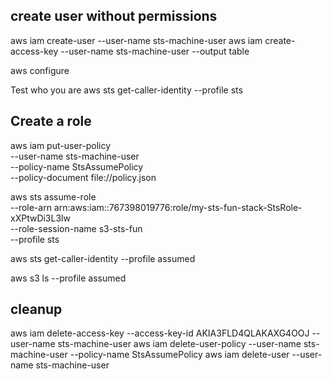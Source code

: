 ## create user without permissions
aws iam create-user --user-name sts-machine-user
aws iam create-access-key --user-name sts-machine-user --output table

aws configure

Test who you are 
aws sts get-caller-identity --profile sts

## Create a role

aws iam put-user-policy \
--user-name sts-machine-user \
--policy-name StsAssumePolicy \
--policy-document file://policy.json

aws sts assume-role \
--role-arn arn:aws:iam::767398019776:role/my-sts-fun-stack-StsRole-xXPtwDi3L3lw \
--role-session-name s3-sts-fun \
--profile sts


aws sts get-caller-identity --profile assumed

aws s3 ls --profile assumed

## cleanup
aws iam delete-access-key --access-key-id AKIA3FLD4QLAKAXG4OOJ --user-name sts-machine-user 
aws iam delete-user-policy --user-name sts-machine-user --policy-name StsAssumePolicy
aws iam delete-user --user-name sts-machine-user